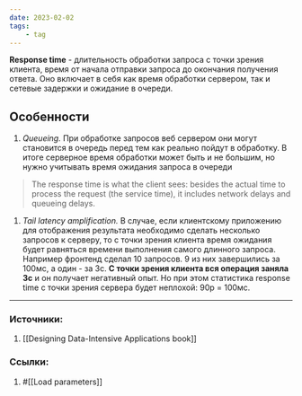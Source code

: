 ```yaml
---
date: 2023-02-02
tags:
    - tag
---
```


**Response time** - длительность обработки запроса с точки зрения клиента, время от начала отправки запроса до окончания получения ответа. Оно включает в себя как время обработки сервером, так и сетевые задержки и ожидание в очереди.


## Особенности

1. *Queueing.* При обработке запросов веб сервером они могут становится в очередь перед тем как реально пойдут в обработку. В итоге серверное время обработки может быть и не большим, но нужно учитывать время ожидания запроса в очереди

> The response time is what the client sees: besides the actual time to process the request (the service time), it includes network delays and queueing delays.

1. *Tail latency amplification.* В случае, если клиентскому приложению для отображения результата необходимо сделать несколько запросов к серверу, то с точки зрения клиента время ожидания будет равняться времени выполнения самого длинного запроса. Например фронтенд сделал 10 запросов. 9 из них завершились за 100мс, а один - за 3с. **С точки зрения клиента вся операция заняла 3с** и он получает негативный опыт. Но при этом статистика response time с точки зрения сервера будет неплохой: 90p = 100мс.


---

### Источники:
1. [[Designing Data-Intensive Applications book]]

### Ссылки:
1. #[[Load parameters]]